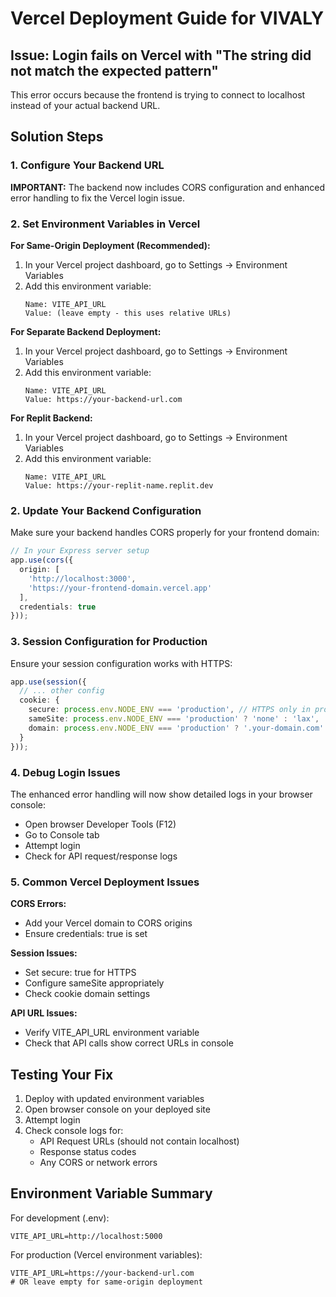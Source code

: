 # Vercel Deployment Guide for VIVALY

## Issue: Login fails on Vercel with "The string did not match the expected pattern"

This error occurs because the frontend is trying to connect to localhost instead of your actual backend URL.

## Solution Steps

### 1. Configure Your Backend URL

**IMPORTANT:** The backend now includes CORS configuration and enhanced error handling to fix the Vercel login issue.

### 2. Set Environment Variables in Vercel

**For Same-Origin Deployment (Recommended):**
1. In your Vercel project dashboard, go to Settings → Environment Variables
2. Add this environment variable:
   ```
   Name: VITE_API_URL
   Value: (leave empty - this uses relative URLs)
   ```

**For Separate Backend Deployment:**
1. In your Vercel project dashboard, go to Settings → Environment Variables
2. Add this environment variable:
   ```
   Name: VITE_API_URL
   Value: https://your-backend-url.com
   ```

**For Replit Backend:**
1. In your Vercel project dashboard, go to Settings → Environment Variables
2. Add this environment variable:
   ```
   Name: VITE_API_URL
   Value: https://your-replit-name.replit.dev
   ```

### 2. Update Your Backend Configuration

Make sure your backend handles CORS properly for your frontend domain:

```typescript
// In your Express server setup
app.use(cors({
  origin: [
    'http://localhost:3000',
    'https://your-frontend-domain.vercel.app'
  ],
  credentials: true
}));
```

### 3. Session Configuration for Production

Ensure your session configuration works with HTTPS:

```typescript
app.use(session({
  // ... other config
  cookie: {
    secure: process.env.NODE_ENV === 'production', // HTTPS only in production
    sameSite: process.env.NODE_ENV === 'production' ? 'none' : 'lax',
    domain: process.env.NODE_ENV === 'production' ? '.your-domain.com' : undefined
  }
}));
```

### 4. Debug Login Issues

The enhanced error handling will now show detailed logs in your browser console:
- Open browser Developer Tools (F12)
- Go to Console tab
- Attempt login
- Check for API request/response logs

### 5. Common Vercel Deployment Issues

**CORS Errors:**
- Add your Vercel domain to CORS origins
- Ensure credentials: true is set

**Session Issues:**
- Set secure: true for HTTPS
- Configure sameSite appropriately
- Check cookie domain settings

**API URL Issues:**
- Verify VITE_API_URL environment variable
- Check that API calls show correct URLs in console

## Testing Your Fix

1. Deploy with updated environment variables
2. Open browser console on your deployed site
3. Attempt login
4. Check console logs for:
   - API Request URLs (should not contain localhost)
   - Response status codes
   - Any CORS or network errors

## Environment Variable Summary

For development (.env):
```
VITE_API_URL=http://localhost:5000
```

For production (Vercel environment variables):
```
VITE_API_URL=https://your-backend-url.com
# OR leave empty for same-origin deployment
```
